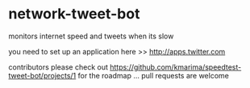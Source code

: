 # network-tweet-bot
 monitors internet speed and tweets when its slow
 
you need to set up an application here >> http://apps.twitter.com

contributors please check out https://github.com/kmarima/speedtest-tweet-bot/projects/1 for the roadmap ... 
pull requests are welcome
